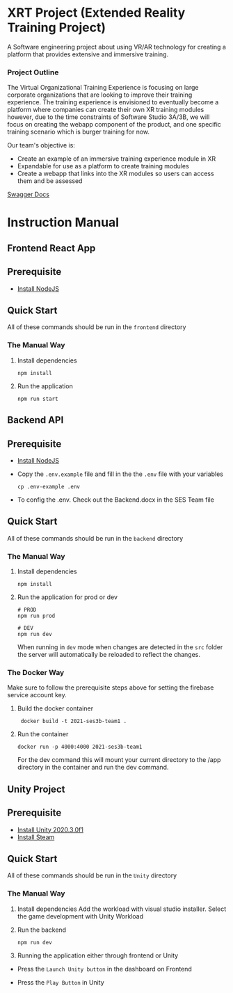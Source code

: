 # XRT Project (Extended Reality Training Project)

A Software engineering project about using VR/AR technology for creating a platform that provides extensive and immersive training.

### Project Outline
The Virtual Organizational Training Experience is focusing on large corporate organizations that are looking to improve their training experience. The training experience is envisioned to eventually become a platform where companies can create their own XR training modules however, due to the time constraints of Software Studio 3A/3B, we will focus on creating the webapp component of the product, and one specific training scenario which is burger training for now.

Our team's objective is:
* Create an example of an immersive training experience module in XR
* Expandable for use as a platform to create training modules
* Create a webapp that links into the XR modules so users can access them and be assessed

[Swagger Docs](http://agid-kaharuba.github.io/2021_SES3A_TEAM1/swagger)

# Instruction Manual

## Frontend React App

## Prerequisite

* [Install NodeJS](https://nodejs.org/en/download/package-manager/)

## Quick Start

All of these commands should be run in the `frontend` directory

### The Manual Way

1. Install dependencies

   ```
   npm install
   ```

2. Run the application

   ```
   npm run start
   ```

## Backend API

## Prerequisite

* [Install NodeJS](https://nodejs.org/en/download/package-manager/)

* Copy the `.env.example` file and fill in the the `.env` file with your variables

   ```
   cp .env-example .env
   ```

* To config the .env. Check out the Backend.docx in the SES Team file

## Quick Start

All of these commands should be run in the `backend` directory

### The Manual Way

1. Install dependencies

   ```
   npm install
   ```

2. Run the application for prod or dev

   ```
   # PROD
   npm run prod

   # DEV
   npm run dev
   ```

   When running in `dev` mode when changes are detected in the `src` folder the server will automatically be reloaded to reflect the changes.

### The Docker Way

Make sure to follow the prerequisite steps above for setting the firebase service account key.

1. Build the docker container

   ```
    docker build -t 2021-ses3b-team1 .
   ```

2. Run the container

   ```
   docker run -p 4000:4000 2021-ses3b-team1
   ```

   For the dev command this will mount your current directory to the /app directory in the container and run the dev command.

## Unity Project

## Prerequisite

* [Install Unity 2020.3.0f1](https://unity3d.com/get-unity/download/archive)
* [Install Steam](https://store.steampowered.com/about/)

## Quick Start

All of these commands should be run in the `Unity` directory

### The Manual Way

1. Install dependencies
Add the workload with visual studio installer. Select the game development with Unity Workload

2. Run the backend
   ```
   npm run dev
   ```
3. Running the application either through frontend or Unity
* Press the `Launch Unity button` in the dashboard on Frontend

* Press the `Play Button` in Unity


